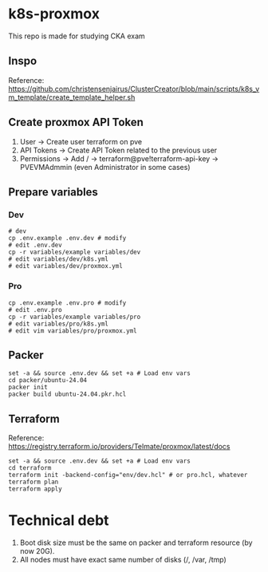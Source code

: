 # k8s-proxmox

This repo is made for studying CKA exam

## Inspo

Reference: https://github.com/christensenjairus/ClusterCreator/blob/main/scripts/k8s_vm_template/create_template_helper.sh

## Create proxmox API Token

1. User -> Create user terraform on pve
2. API Tokens -> Create API Token related to the previous user
3. Permissions -> Add / -> terraform@pve!terraform-api-key -> PVEVMAdmmin (even Administrator in some cases)

## Prepare variables

### Dev

```shell
# dev
cp .env.example .env.dev # modify
# edit .env.dev
cp -r variables/example variables/dev
# edit variables/dev/k8s.yml
# edit variables/dev/proxmox.yml
```

### Pro

```shell
cp .env.example .env.pro # modify
# edit .env.pro
cp -r variables/example variables/pro
# edit variables/pro/k8s.yml
# edit vim variables/pro/proxmox.yml
```

## Packer

```shell
set -a && source .env.dev && set +a # Load env vars
cd packer/ubuntu-24.04
packer init
packer build ubuntu-24.04.pkr.hcl
```

## Terraform

Reference: https://registry.terraform.io/providers/Telmate/proxmox/latest/docs

```shell
set -a && source .env.dev && set +a # Load env vars
cd terraform
terraform init -backend-config="env/dev.hcl" # or pro.hcl, whatever
terraform plan
terraform apply
```

# Technical debt

1. Boot disk size must be the same on packer and terraform resource (by now 20G).
2. All nodes must have exact same number of disks (/, /var, /tmp)